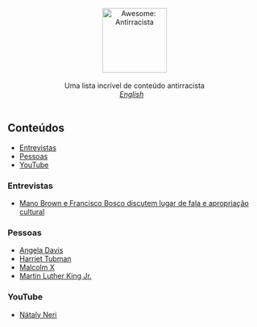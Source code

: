 <p align="center">
    <img src="https://user-images.githubusercontent.com/405355/83671033-6b36d380-a5aa-11ea-93e4-8ee406523242.png" style="width:128px;height:auto;" alt="Awesome: Antirracista">
    <br />
   <br />
    Uma lista incrível de conteúdo antirracista<br />
    <em><a href="readme.md">English</a>&nbsp;&nbsp;&nbsp;</em>
    <br />
    <br />
</p>

## Conteúdos

- [Entrevistas](#entrevistas)
- [Pessoas](#pessoas)
- [YouTube](#youtube)

### Entrevistas

- [Mano Brown e Francisco Bosco discutem lugar de fala e apropriação cultural](https://www.youtube.com/watch?v=LjUiDoQEb9o)

### Pessoas

- [Angela Davis](https://pt.wikipedia.org/wiki/Angela_Davis)
- [Harriet Tubman](https://pt.wikipedia.org/wiki/Harriet_Tubman)
- [Malcolm X](https://pt.wikipedia.org/wiki/Malcolm_X)
- [Martin Luther King Jr.](https://pt.wikipedia.org/wiki/Martin_Luther_King_Jr.)

### YouTube

- [Nátaly Neri](https://www.youtube.com/channel/UCjivwB8MrrGCMlIuoSdkrQg)